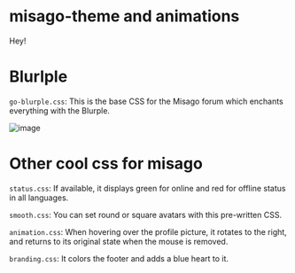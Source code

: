 # misago-theme and animations

Hey!

# Blurlple

`go-blurple.css`: This is the base CSS for the Misago forum which enchants everything with the Blurple.

![image](https://user-images.githubusercontent.com/98279085/230722446-e8f1ffb6-8249-48f2-abad-335923ee4dc6.png)


# Other cool css for misago

`status.css`: If available, it displays green for online and red for offline status in all languages.

`smooth.css`: You can set round or square avatars with this pre-written CSS.

`animation.css`: When hovering over the profile picture, it rotates to the right, and returns to its original state when the mouse is removed.

`branding.css`: It colors the footer and adds a blue heart to it.
